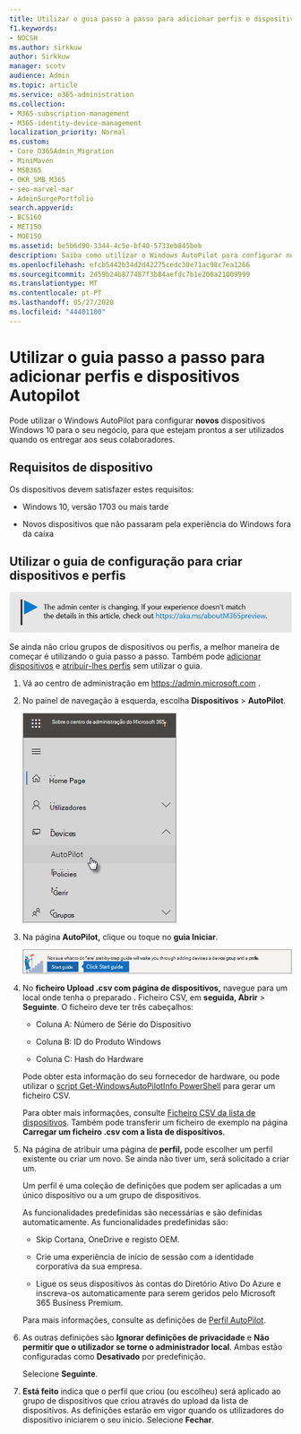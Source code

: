 ```yaml
---
title: Utilizar o guia passo a passo para adicionar perfis e dispositivos Autopilot
f1.keywords:
- NOCSH
ms.author: sirkkuw
author: Sirkkuw
manager: scotv
audience: Admin
ms.topic: article
ms.service: o365-administration
ms.collection:
- M365-subscription-management
- M365-identity-device-management
localization_priority: Normal
ms.custom:
- Core_O365Admin_Migration
- MiniMaven
- MSB365
- OKR_SMB_M365
- seo-marvel-mar
- AdminSurgePortfolio
search.appverid:
- BCS160
- MET150
- MOE150
ms.assetid: be5b6d90-3344-4c5e-bf40-5733eb845beb
description: Saiba como utilizar o Windows AutoPilot para configurar novos dispositivos Windows 10 para o seu negócio, para que estejam prontos para uso dos colaboradores.
ms.openlocfilehash: efcb5442b34d2d42275cedc30e71ac98c7ea1266
ms.sourcegitcommit: 2d59b24b877487f3b84aefdc7b1e200a21009999
ms.translationtype: MT
ms.contentlocale: pt-PT
ms.lasthandoff: 05/27/2020
ms.locfileid: "44401100"
---
```

# <a name="use-the-step-by-step-guide-to-add-autopilot-devices-and-profile"></a>Utilizar o guia passo a passo para adicionar perfis e dispositivos Autopilot

Pode utilizar o Windows AutoPilot para configurar **novos** dispositivos Windows 10 para o seu negócio, para que estejam prontos a ser utilizados quando os entregar aos seus colaboradores.
  
## <a name="device-requirements"></a>Requisitos de dispositivo

Os dispositivos devem satisfazer estes requisitos:
  
- Windows 10, versão 1703 ou mais tarde
    
- Novos dispositivos que não passaram pela experiência do Windows fora da caixa
    
## <a name="use-the-setup-guide-to-create-devices-and-profiles"></a>Utilizar o guia de configuração para criar dispositivos e perfis

[![Etiqueta que informa que o centro de administração está a mudar e que pode encontrar mais detalhes em aka.ms/aboutM365preview.](../media/m365admincenterchanging.png)](https://docs.microsoft.com/office365/admin/microsoft-365-admin-center-preview)

Se ainda não criou grupos de dispositivos ou perfis, a melhor maneira de começar é utilizando o guia passo a passo. Também pode [adicionar dispositivos](create-and-edit-autopilot-devices.md) e [atribuir-lhes perfis](create-and-edit-autopilot-profiles.md) sem utilizar o guia. 
  
1. Vá ao centro de administração em <a href="https://go.microsoft.com/fwlink/p/?linkid=837890" target="_blank">https://admin.microsoft.com</a> .

2. No painel de navegação à esquerda, escolha **Dispositivos** \> **AutoPilot**.

    ![No centro de administração, escolha os dispositivos e, em seguida, o AutoPilot.](../media/AutoPilot.png)
  
2. Na página **AutoPilot,** clique ou toque no **guia Iniciar**.
    
    ![Click Start guide for step-by-step instructions for Autopilot.](../media/31662655-d1e6-437d-87ea-c0dec5da56f7.png)
  
3. No **ficheiro Upload .csv com página de dispositivos,** navegue para um local onde tenha o preparado . Ficheiro CSV, em **seguida, Abrir** \> **Seguinte**. O ficheiro deve ter três cabeçalhos:
    
    - Coluna A: Número de Série do Dispositivo
    
    - Coluna B: ID do Produto Windows
    
    - Coluna C: Hash do Hardware
    
    Pode obter esta informação do seu fornecedor de hardware, ou pode utilizar o [script Get-WindowsAutoPilotInfo PowerShell](https://www.powershellgallery.com/packages/Get-WindowsAutoPilotInfo) para gerar um ficheiro CSV. 
    
    Para obter mais informações, consulte [Ficheiro CSV da lista de dispositivos](https://docs.microsoft.com/microsoft-365/admin/misc/device-list). Também pode transferir um ficheiro de exemplo na página **Carregar um ficheiro .csv com a lista de dispositivos**. 
    
4. Na página de atribuir uma página de **perfil,** pode escolher um perfil existente ou criar um novo. Se ainda não tiver um, será solicitado a criar um. 
    
    Um perfil é uma coleção de definições que podem ser aplicadas a um único dispositivo ou a um grupo de dispositivos.
    
    As funcionalidades predefinidas são necessárias e são definidas automaticamente. As funcionalidades predefinidas são:
    
    - Skip Cortana, OneDrive e registo OEM.
    
    - Crie uma experiência de início de sessão com a identidade corporativa da sua empresa.
    
    - Ligue os seus dispositivos às contas do Diretório Ativo Do Azure e inscreva-os automaticamente para serem geridos pelo Microsoft 365 Business Premium.
    
    Para mais informações, consulte as definições de [Perfil AutoPilot](autopilot-profile-settings.md). 
    
5. As outras definições são **Ignorar definições de privacidade** e **Não permitir que o utilizador se torne o administrador local**. Ambas estão configuradas como **Desativado** por predefinição. 
    
    Selecione **Seguinte**.
    
6. **Está feito** indica que o perfil que criou (ou escolheu) será aplicado ao grupo de dispositivos que criou através do upload da lista de dispositivos. As definições estarão em vigor quando os utilizadores do dispositivo iniciarem o seu inicio. Selecione **Fechar**.
    
